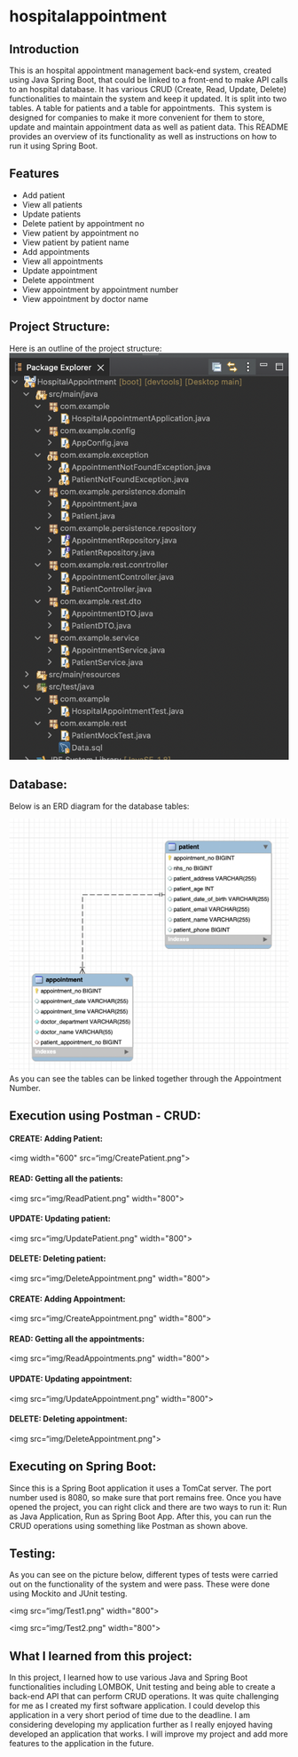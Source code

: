 # hospitalappointment
## Introduction
This is an hospital appointment management back-end system, created using Java Spring Boot, that could be linked to a front-end to make API calls to an hospital database.
It has various CRUD (Create, Read, Update, Delete) functionalities to maintain the system and keep it updated.
It is split into two tables. A table for patients and a table for appointments. 
This system is designed for companies to make it more convenient for them to store, update and maintain appointment data as well as patient data.
This README provides an overview of its functionality as well as instructions on how to run it using Spring Boot.

## Features
* Add patient
* View all patients
* Update patients
* Delete patient by appointment no
* View patient by appointment no
* View patient by patient name
* Add appointments
* View all appointments
* Update appointment
* Delete appointment
* View appointment by appointment number
* View appointment by doctor name
 
 ## Project Structure:
Here is an outline of the project structure:
<img width="600" src="img/structure.png">
## Database:
Below is an ERD diagram for the database tables:

<img width="600" src="img/ERD.png">
As you can see the tables can be linked together through the Appointment Number.

## Execution using Postman - CRUD:

#### CREATE: Adding Patient:

<img width="600" src=“img/CreatePatient.png">

#### READ: Getting all the patients:
					    
<img src=“img/ReadPatient.png" width="800">

#### UPDATE: Updating patient:

<img src=“img/UpdatePatient.png" width="800">

#### DELETE: Deleting patient:

<img src=“img/DeleteAppointment.png" width="800">

#### CREATE: Adding Appointment:

<img src=“img/CreateAppointment.png" width="800">

#### READ: Getting all the appointments:

<img src=“img/ReadAppointments.png" width="800">

#### UPDATE: Updating appointment:

<img src=“img/UpdateAppointment.png" width="800">

#### DELETE: Deleting appointment:

<img src=“img/DeleteAppointment.png">

## Executing on Spring Boot:
Since this is a Spring Boot application it uses a TomCat server.
The port number used is 8080, so make sure that port remains free.
Once you have opened the project, you can right click and there are two ways to run it:
Run as Java Application,
Run as Spring Boot App.
After this, you can run the CRUD operations using something like Postman as shown above.

## Testing:
As you can see on the picture below, different types of tests were carried out on the functionality of the system and were pass.
These were done using Mockito and JUnit testing.

<img src=“img/Test1.png" width="800">

<img src=“img/Test2.png" width="800">


## What I learned from this project:
In this project, I learned how to use various Java and Spring Boot
functionalities including LOMBOK, Unit testing and being able to create a back-end API that can perform CRUD operations.
It was quite challenging for me as I created my first software application.
I could develop this application in a very short period of time due to the deadline. 
I am considering developing my application further as I really enjoyed having developed an application that works.
I will improve my project and add more features to the application in the future.
